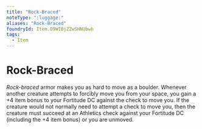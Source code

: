 ```yaml
---
title: "Rock-Braced"
noteType: ":luggage:"
aliases: "Rock-Braced"
foundryId: Item.O9WIBjZZwSHNUbwh
tags:
  - Item
---
```


# Rock-Braced

_Rock-braced_ armor makes you as hard to move as a boulder. Whenever another creature attempts to forcibly move you from your space, you gain a +4 item bonus to your Fortitude DC against the check to move you. If the creature would not normally need to attempt a check to move you, then the creature must succeed at an Athletics check against your Fortitude DC (including the +4 item bonus) or you are unmoved.
